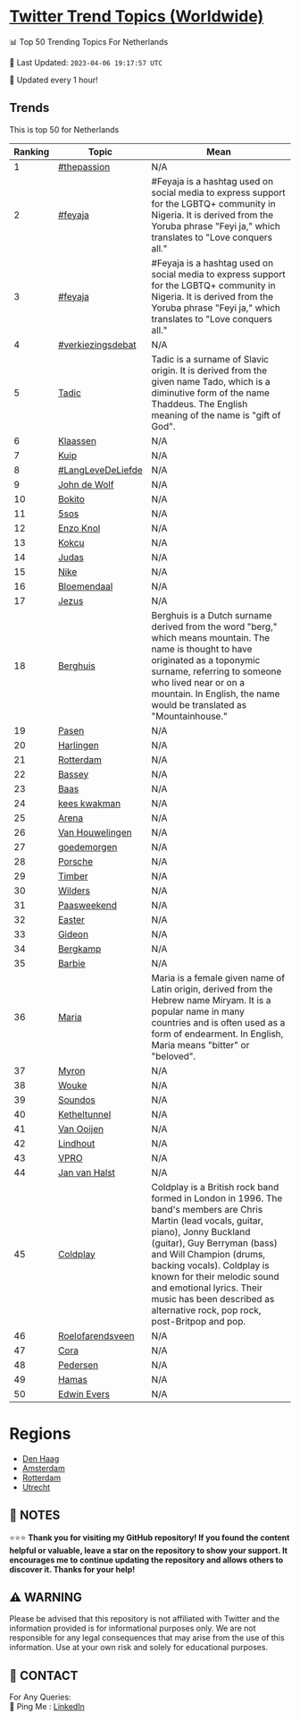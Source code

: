 [Twitter Trend Topics (Worldwide)](https://github.com/ErcinDedeoglu/Twitter-Trend-Topics)
==========


📊 Top 50 Trending Topics For Netherlands

📆 Last Updated: `2023-04-06 19:17:57 UTC`

🔧 Updated every 1 hour!


## Trends

This is top 50 for Netherlands

| Ranking | Topic | Mean |
| ------- | ------------ | ------------ |
| 1 | [#thepassion](http://twitter.com/search?q=%23thepassion) | N/A |
| 2 | [#feyaja](http://twitter.com/search?q=%23feyaja) | #Feyaja is a hashtag used on social media to express support for the LGBTQ+ community in Nigeria. It is derived from the Yoruba phrase "Feyi ja," which translates to "Love conquers all." |
| 3 | [#feyaja](http://twitter.com/search?q=%23feyaja) | #Feyaja is a hashtag used on social media to express support for the LGBTQ+ community in Nigeria. It is derived from the Yoruba phrase "Feyi ja," which translates to "Love conquers all." |
| 4 | [#verkiezingsdebat](http://twitter.com/search?q=%23verkiezingsdebat) | N/A |
| 5 | [Tadic](http://twitter.com/search?q=Tadic) | Tadic is a surname of Slavic origin. It is derived from the given name Tado, which is a diminutive form of the name Thaddeus. The English meaning of the name is "gift of God". |
| 6 | [Klaassen](http://twitter.com/search?q=Klaassen) | N/A |
| 7 | [Kuip](http://twitter.com/search?q=Kuip) | N/A |
| 8 | [#LangLeveDeLiefde](http://twitter.com/search?q=%23LangLeveDeLiefde) | N/A |
| 9 | [John de Wolf](http://twitter.com/search?q=John+de+Wolf) | N/A |
| 10 | [Bokito](http://twitter.com/search?q=Bokito) | N/A |
| 11 | [5sos](http://twitter.com/search?q=5sos) | N/A |
| 12 | [Enzo Knol](http://twitter.com/search?q=Enzo+Knol) | N/A |
| 13 | [Kokcu](http://twitter.com/search?q=Kokcu) | N/A |
| 14 | [Judas](http://twitter.com/search?q=Judas) | N/A |
| 15 | [Nike](http://twitter.com/search?q=Nike) | N/A |
| 16 | [Bloemendaal](http://twitter.com/search?q=Bloemendaal) | N/A |
| 17 | [Jezus](http://twitter.com/search?q=Jezus) | N/A |
| 18 | [Berghuis](http://twitter.com/search?q=Berghuis) | Berghuis is a Dutch surname derived from the word "berg," which means mountain. The name is thought to have originated as a toponymic surname, referring to someone who lived near or on a mountain. In English, the name would be translated as "Mountainhouse." |
| 19 | [Pasen](http://twitter.com/search?q=Pasen) | N/A |
| 20 | [Harlingen](http://twitter.com/search?q=Harlingen) | N/A |
| 21 | [Rotterdam](http://twitter.com/search?q=Rotterdam) | N/A |
| 22 | [Bassey](http://twitter.com/search?q=Bassey) | N/A |
| 23 | [Baas](http://twitter.com/search?q=Baas) | N/A |
| 24 | [kees kwakman](http://twitter.com/search?q=kees+kwakman) | N/A |
| 25 | [Arena](http://twitter.com/search?q=Arena) | N/A |
| 26 | [Van Houwelingen](http://twitter.com/search?q=Van+Houwelingen) | N/A |
| 27 | [goedemorgen](http://twitter.com/search?q=goedemorgen) | N/A |
| 28 | [Porsche](http://twitter.com/search?q=Porsche) | N/A |
| 29 | [Timber](http://twitter.com/search?q=Timber) | N/A |
| 30 | [Wilders](http://twitter.com/search?q=Wilders) | N/A |
| 31 | [Paasweekend](http://twitter.com/search?q=Paasweekend) | N/A |
| 32 | [Easter](http://twitter.com/search?q=Easter) | N/A |
| 33 | [Gideon](http://twitter.com/search?q=Gideon) | N/A |
| 34 | [Bergkamp](http://twitter.com/search?q=Bergkamp) | N/A |
| 35 | [Barbie](http://twitter.com/search?q=Barbie) | N/A |
| 36 | [Maria](http://twitter.com/search?q=Maria) | Maria is a female given name of Latin origin, derived from the Hebrew name Miryam. It is a popular name in many countries and is often used as a form of endearment. In English, Maria means "bitter" or "beloved". |
| 37 | [Myron](http://twitter.com/search?q=Myron) | N/A |
| 38 | [Wouke](http://twitter.com/search?q=Wouke) | N/A |
| 39 | [Soundos](http://twitter.com/search?q=Soundos) | N/A |
| 40 | [Ketheltunnel](http://twitter.com/search?q=Ketheltunnel) | N/A |
| 41 | [Van Ooijen](http://twitter.com/search?q=Van+Ooijen) | N/A |
| 42 | [Lindhout](http://twitter.com/search?q=Lindhout) | N/A |
| 43 | [VPRO](http://twitter.com/search?q=VPRO) | N/A |
| 44 | [Jan van Halst](http://twitter.com/search?q=Jan+van+Halst) | N/A |
| 45 | [Coldplay](http://twitter.com/search?q=Coldplay) | Coldplay is a British rock band formed in London in 1996. The band's members are Chris Martin (lead vocals, guitar, piano), Jonny Buckland (guitar), Guy Berryman (bass) and Will Champion (drums, backing vocals). Coldplay is known for their melodic sound and emotional lyrics. Their music has been described as alternative rock, pop rock, post-Britpop and pop. |
| 46 | [Roelofarendsveen](http://twitter.com/search?q=Roelofarendsveen) | N/A |
| 47 | [Cora](http://twitter.com/search?q=Cora) | N/A |
| 48 | [Pedersen](http://twitter.com/search?q=Pedersen) | N/A |
| 49 | [Hamas](http://twitter.com/search?q=Hamas) | N/A |
| 50 | [Edwin Evers](http://twitter.com/search?q=Edwin+Evers) | N/A |



# Regions

* [Den Haag](</Netherlands/Den Haag.md>)
* [Amsterdam](</Netherlands/Amsterdam.md>)
* [Rotterdam](</Netherlands/Rotterdam.md>)
* [Utrecht](</Netherlands/Utrecht.md>)



## 📝 NOTES

⭐⭐⭐ **Thank you for visiting my GitHub repository! If you found the content helpful or valuable, leave a star on the repository to show your support. It encourages me to continue updating the repository and allows others to discover it. Thanks for your help!**


## ⚠️ WARNING

Please be advised that this repository is not affiliated with Twitter and the information provided is for informational purposes only. We are not responsible for any legal consequences that may arise from the use of this information. Use at your own risk and solely for educational purposes.


## 📨 CONTACT

 For Any Queries:  
            🏓 Ping Me : [LinkedIn](https://www.linkedin.com/in/ercindedeoglu/)
